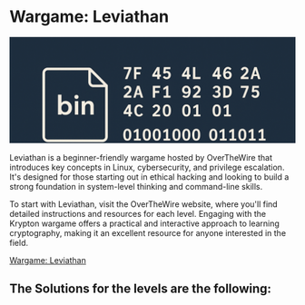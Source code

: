 # Wargame: Leviathan

![Banner](Binary_banner_0.png)

Leviathan is a beginner-friendly wargame hosted by OverTheWire that introduces key concepts in Linux, cybersecurity, and privilege escalation. It's designed for those starting out in ethical hacking and looking to build a strong foundation in system-level thinking and command-line skills.

To start with Leviathan, visit the OverTheWire website, where you'll find detailed instructions and resources for each level. Engaging with the Krypton wargame offers a practical and interactive approach to learning cryptography, making it an excellent resource for anyone interested in the field.

[Wargame: Leviathan](https://overthewire.org/wargames/leviathan/)

## The Solutions for the levels are the following:
